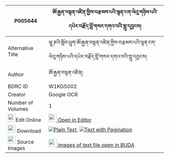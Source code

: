 |P005644|ཨོ་རྒྱན་བསྟན་འཛིན་གྱིས་བརྩམས་པའི་སྙན་ངག་ལེའུ་གཉིས་པའི་དཔེར་བརྗོད་བློ་གསར་དགའ་བའི་གླུ་དབྱངས། 
| --- | --- 
|Alternative Title |ཝཱ་ཎའི་སློབ་ཕྲུག་ཨོ་རྒྱན་བསྟན་འཛིན་གྱིས་བརྩམས་པའི་སྙན་ངག་ལེའུ་གཉིས་པའི་དཔེར་བརྗོད་བློ་གསར་དགའ་བའི་གླུ་དབྱངས།
|Author| ཨོ་རྒྱན་བསྟན་འཛིན།
|BDRC ID | W1KG5002
|Creator | Google OCR
|Number of Volumes| 1
|<img width="25" src="https://img.icons8.com/color/25/000000/edit-property.png">Edit Online| [<img width="25" src="https://avatars.githubusercontent.com/u/45091458?s=200&v=4"> Open in Editor](http://editor.openpecha.org/P005644)
|<img width="25" src="https://img.icons8.com/fluent/48/000000/download-2.png"/>  Download | [![](https://img.icons8.com/color/20/000000/txt.png)Plain Text](https://github.com/Openpecha/P005644/releases/download/v1/orgyen_tendzin_gyi_tsampa_i_ny_plain_P005644.zip), [![](https://img.icons8.com/color/20/000000/txt.png)Text with Pagination](https://github.com/Openpecha/P005644/releases/download/v1/orgyen_tendzin_gyi_tsampa_i_ny_pages_P005644.zip)
|<img width="25" src="https://img.icons8.com/plasticine/100/000000/pictures-folder.png"/>  Source Images | [<img width="25" src="https://library.bdrc.io/icons/BUDA-small.svg"> Images of text file open in BUDA](https://library.bdrc.io/show/bdr:W1KG5002)
